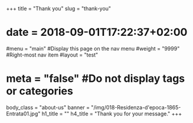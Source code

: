 +++
title = "Thank you"
slug = "thank-you"
# date = 2018-09-01T17:22:37+02:00
#menu = "main" #Display this page on the nav menu
#weight = "9999" #Right-most nav item
#layout = "test"
# meta = "false" #Do not display tags or categories
body_class = "about-us"
banner = "/img/018-Residenza-d'epoca-1865-Entrata01.jpg"
h1_title = ""
h4_title = "Thank you for your message."
+++
